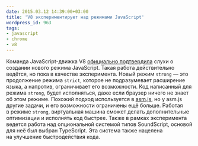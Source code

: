 ```yaml
---
date: 2015.03.12 14:39:00+03:00
title: 'V8 экспериментирует над режимами JavaScript'
wordpress_id: 963
tags:
- javascript
- chrome
- v8
---
```


Команда JavaScript-движка V8 [официально подтвердила][1] слухи о создании нового режима JavaScript. Такая работа действительно ведётся, но пока в качестве эксперимента. Новый режим `strong` — это продолжение режима `strict`, которое не подразумевает расширение языка, а напротив, ограничивает его возможности. Код написанный для режима `strong`, будет исполняться, даже если браузер ничего не знает об этом режиме. Похожий подход используется в [asm.js][2], но у asm.js другие задачи, и его возможности ограничены ещё больше. Работая в режиме `strong`, виртуальная машина сможет делать дополнительные оптимизации и исполнять код быстрее. Также в рамках эксперимента ведется работа над опциональной системой типов SoundScript, основой для неё был выбран TypeScript. Эта система также нацелена на улучшение быстродействия кода.

[1]: https://developers.google.com/v8/experiments
[2]: http://asmjs.org
